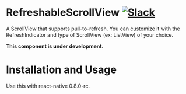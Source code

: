 # RefreshableScrollView [![Slack](http://slack.exponentjs.com/badge.svg)](http://slack.exponentjs.com)
A ScrollView that supports pull-to-refresh. You can customize it with the RefreshIndicator and type of ScrollView (ex: ListView) of your choice.

**This component is under development.**

# Installation and Usage

Use this with react-native 0.8.0-rc.
